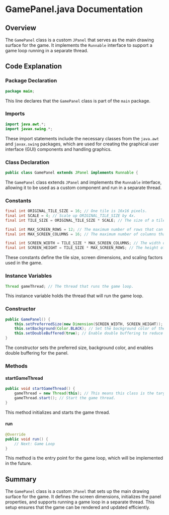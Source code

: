 # GamePanel.java Documentation

## Overview

The `GamePanel` class is a custom `JPanel` that serves as the main drawing surface for the game. It implements the `Runnable` interface to support a game loop running in a separate thread.

## Code Explanation

### Package Declaration

```java
package main;
```

This line declares that the `GamePanel` class is part of the `main` package.

### Imports

```java
import java.awt.*;
import javax.swing.*;
```

These import statements include the necessary classes from the `java.awt` and `javax.swing` packages, which are used for creating the graphical user interface (GUI) components and handling graphics.

### Class Declaration

```java
public class GamePanel extends JPanel implements Runnable {
```

The `GamePanel` class extends `JPanel` and implements the `Runnable` interface, allowing it to be used as a custom component and run in a separate thread.

### Constants

```java
final int ORIGINAL_TILE_SIZE = 16; // One tile is 16x16 pixels.
final int SCALE = 4; // Scale up ORIGINAL_TILE_SIZE by 4x.
final int TILE_SIZE = ORIGINAL_TILE_SIZE * SCALE; // The size of a tile after scaling.

final int MAX_SCREEN_ROWS = 12; // The maximum number of rows that can be displayed on the screen.
final int MAX_SCREEN_COLUMNS = 16; // The maximum number of columns that can be displayed on the screen.

final int SCREEN_WIDTH = TILE_SIZE * MAX_SCREEN_COLUMNS; // The width of the screen in pixels.
final int SCREEN_HEIGHT = TILE_SIZE * MAX_SCREEN_ROWS; // The height of the screen in pixels.
```

These constants define the tile size, screen dimensions, and scaling factors used in the game.

### Instance Variables

```java
Thread gameThread; // The thread that runs the game loop.
```

This instance variable holds the thread that will run the game loop.

### Constructor

```java
public GamePanel() {
    this.setPreferredSize(new Dimension(SCREEN_WIDTH, SCREEN_HEIGHT)); // Set the preferred size of the panel.
    this.setBackground(Color.BLACK); // Set the background color of the panel to black.
    this.setDoubleBuffered(true); // Enable double buffering to reduce flickering.
}
```

The constructor sets the preferred size, background color, and enables double buffering for the panel.

### Methods

#### startGameThread

```java
public void startGameThread() {
    gameThread = new Thread(this); // This means this class is the target of the thread.
    gameThread.start(); // Start the game thread.
}
```

This method initializes and starts the game thread.

#### run

```java
@Override
public void run() {
    // Next: Game Loop
}
```

This method is the entry point for the game loop, which will be implemented in the future.

## Summary

The `GamePanel` class is a custom `JPanel` that sets up the main drawing surface for the game. It defines the screen dimensions, initializes the panel properties, and supports running a game loop in a separate thread. This setup ensures that the game can be rendered and updated efficiently.